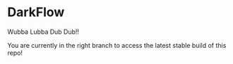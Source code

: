 # DarkFlow

Wubba Lubba Dub Dub!! 

You are currently in the right branch to access the latest stable build of this repo!
